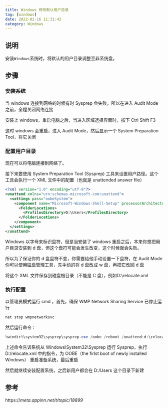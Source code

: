 ```yaml
---
title: Windows 修改默认用户目录
tag: [windows]
date: 2022-02-16 11:31:42
category: Windows
---
```




## 说明

安装`Windows`系统时，将默认的用户目录调整至非系统盘。



## 步骤

### 安装系统

当 windows 连接到网络的时候有时 Sysprep 会失败，所以在进入 Audit Mode 之前，全程关闭网络连接

安装上 windows，重启电脑之后，当进入区域选择界面时，按下 Ctrl Shift F3 

这时 windows 会重启，进入 Audit Mode，然后显示一个 System Preparation Tool，将它关闭

### 配置用户目录

现在可以将电脑连接到网络了。

接下来要使用 System Preparation Tool (Sysprep) 工具来设置用户路径。这个工具会执行一个 XML 文件中的配置（也就是 unattended answer file）

```xml
<?xml version="1.0" encoding="utf-8"?>
<unattend xmlns="urn:schemas-microsoft-com:unattend">
  <settings pass="oobeSystem">
    <component name="Microsoft-Windows-Shell-Setup" processorArchitecture="amd64" publicKeyToken="31bf3856ad364e35" language="neutral" versionScope="nonSxS" xmlns:wcm="http://schemas.microsoft.com/WMIConfig/2002/State" xmlns:xsi="http://www.w3.org/2001/XMLSchema-instance">
      <FolderLocations>
        <ProfilesDirectory>D:\Users</ProfilesDirectory>
      </FolderLocations>
    </component>
  </settings>
</unattend>
```

Windows 以字母来标识盘符，但是当安装了 windows 重启之后，本来你想把用户目录安装到 d 盘，但这个盘符可能会发生改变，这个时候就会失败。

所以为了保证你的 d 盘盘符不变，你需要给他手动设置一下盘符，在 Audit Mode 你可以使用磁盘管理工具，先手动的将 d 盘改成 w 盘，再把它改回 d 盘

将这个 XML 文件保存到磁盘根目录（不能是 C 盘），例如D:\relocate.xml

### 执行配置

以管理员模式运行 cmd ，首先，确保 WMP Network Sharing Service 已停止运行

```powershell
net stop wmpnetworksvc
```

然后运行命令：

```powershell
%windir%\system32\sysprep\sysprep.exe /oobe /reboot /unattend:d:\relocate.xml
```

上述命令告诉系统从 Windows\System32\Sysprep 运行 Sysprep，执行 D:/relocate.xml 中的指令，为 OOBE（the firlst boot of newly installed Windows） 重启准备系统，最后重启

然后就继续安装配置系统，之后新用户都会在 D:/Users 这个目录下新建

## 参考

https://*meta.appinn.net/t/topic/18899*
